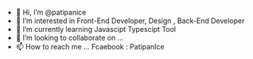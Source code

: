 - 👋 Hi, I’m @patipanice
- 👀 I’m interested in Front-End Developer, Design , Back-End Developer
- 🌱 I’m currently learning Javascipt Typescipt Tool
- 💞️ I’m looking to collaborate on ...
- 📫 How to reach me ...
 Fcaebook : PatipanIce 
<!---
patipanice/patipanice is a ✨ special ✨ repository because its `README.md` (this file) appears on your GitHub profile.
You can click the Preview link to take a look at your changes.
--->
